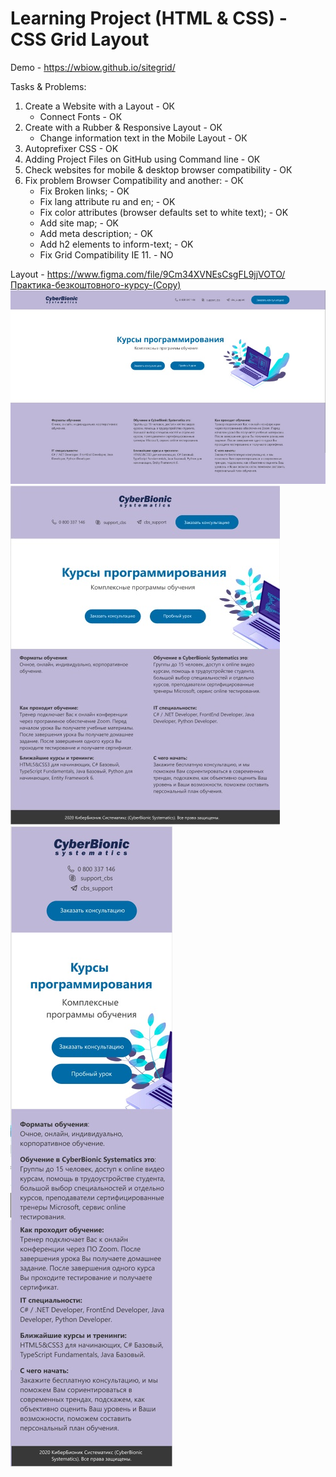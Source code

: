 ﻿# Learning Project (HTML & CSS) - CSS Grid Layout

Demo - https://wbiow.github.io/sitegrid/

Tasks & Problems:
1. Create a Website with a Layout - ОК
    + Connect Fonts - ОК
2. Create with a Rubber & Responsive Layout - ОК
    + Change information text in the Mobile Layout  - ОК
3. Autoprefixer CSS - OK
4. Adding Project Files on GitHub using Command line - ОК
5. Check websites for mobile & desktop browser compatibility - ОК
6. Fix problem Browser Compatibility and another: - ОК
    + Fix Broken links; - OK
    + Fix lang attribute ru and en; - OK
    + Fix color attributes (browser defaults set to white text); - OK
    + Add site map; - OK
    + Add meta description; - OK
    + Add h2 elements to inform-text; - OK
    + Fix Grid Compatibility IE 11. - NO
 
Layout - https://www.figma.com/file/9Cm34XVNEsCsgFL9jjVOTO/Практика-безкоштовного-курсу-(Copy)
![Layout Desktop](Desktop.jpg)
![Layout Tablet](Tablet.jpg) ![Layout Mobile](Mobile.jpg)
